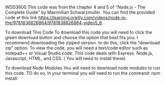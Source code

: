 WDD3600
This code was from the chapter 4 and 5 of "Node.js - The Complete Guide" by Maximilian Schwarzmuller. You can find the provided code at this link https://learning.oreilly.com/videos/node-js-the/9781838826864/9781838826864-video5_8.

To download This Code
To download this code you will need to click the green download button and choose the option that best fits you. I recommend downloading the zipped version. to do this, click the "download zip" option. To view the code, you will need a text/code editor such as notepad++ or Visual Studio code. This code deals with Express. Node.js, Javascript, HTML, and CSS. ( You will need to install these)

To download Node Modules
You will need to download node modules to run this code. TO do so, in your terminal you will need to run the command: npm install.
